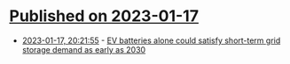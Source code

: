# [Published on 2023-01-17](index.md)

* [2023-01-17, 20:21:55](https://news.ycombinator.com/item?id=34418340) - [EV batteries alone could satisfy short-term grid storage demand as early as 2030](https://www.nature.com/articles/s41467-022-35393-0)
